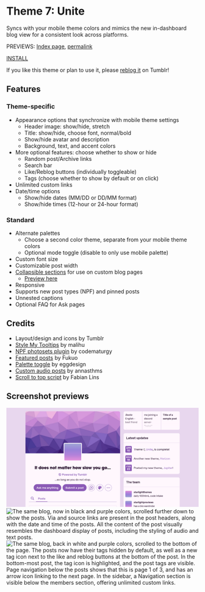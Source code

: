 # Theme 7: Unite

Syncs with your mobile theme colors and mimics the new in-dashboard blog view for a consistent look across platforms.

PREVIEWS: [Index page](https://starlightpreviews.tumblr.com/theme7), [permalink](https://starlightpreviews.tumblr.com/theme7/permalink)

[INSTALL](https://raw.githubusercontent.com/wovenstarlight/tumblr-themes/main/theme7/theme7.html)

If you like this theme or plan to use it, please [reblog it](https://starlightthemes.tumblr.com/post/681212319910559744/) on Tumblr!

## Features
### Theme-specific
- Appearance options that synchronize with mobile theme settings
	- Header image: show/hide, stretch
	- Title: show/hide, choose font, normal/bold
	- Show/hide avatar and description
	- Background, text, and accent colors
- More optional features: choose whether to show or hide
	- Random post/Archive links
	- Search bar
	- Like/Reblog buttons (individually toggleable)
	- Tags (choose whether to show by default or on click)
- Unlimited custom links
- Date/time options
	- Show/hide dates (MM/DD or DD/MM format)
	- Show/hide times (12-hour or 24-hour format)

### Standard
- Alternate palettes
	- Choose a second color theme, separate from your mobile theme colors
	- Optional mode toggle (disable to only use mobile palette)
- Custom font size
- Customizable post width
- [Collapsible sections](https://wovenstarlight.github.io/tumblr-themes/collapsibles/) for use on custom blog pages
	- [Preview here](https://starlightpreviews.tumblr.com/theme7/collapsibles)
- Responsive
- Supports new post types (NPF) and pinned posts
- Unnested captions
- Optional FAQ for Ask pages

## Credits
- Layout/design and icons by Tumblr
- [Style My Tooltips](http://manos.malihu.gr/style-my-tooltips-jquery-plugin) by malihu
- [NPF photosets plugin](https://codematurgy.tumblr.com/post/643394597477875713/npfphotosets-plugin) by codematurgy
- [Featured posts](https://fukuo.site/post/182468748665/how-to-make-a-featured-post-using-tumblr-api-as/amp) by Fukuo
- [Palette toggle](https://eggdesign.tumblr.com/post/186889223257/day-night-mode-tutorial-after-featuring-a) by eggdesign
- [Custom audio posts](https://annasthms.tumblr.com/more/js/customaudio/new) by annasthms
- [Scroll to top script](https://github.com/FabianLins/scrolltotop_arrow_jquery) by Fabian Lins

## Screenshot previews
![An image of a Tumblr blog featuring a white and purple color theme; it strongly resembles the Tumblr in-dashboard blog view. On the left is a section with the header image, avatar, title, and description. Throughout this section are included a highlighted link, as well as the ask/submit links, messaging button, palette swap button, and search bar. The sidebar includes a group of three featured posts, a list of updates with dates attached, and a list of blog members.](https://github.com/wovenstarlight/tumblr-themes/blob/main/theme7/theme7_screenshot1light.png?raw=true)
![The same blog, now in black and purple colors, scrolled further down to show the posts. Via and source links are present in the post headers, along with the date and time of the posts. All the content of the post visually resembles the dashboard display of posts, including the styling of audio and text posts.](https://github.com/wovenstarlight/tumblr-themes/blob/main/theme7/theme7screenshot2dark.png?raw=true)
![The same blog, back in white and purple colors, scrolled to the bottom of the page. The posts now have their tags hidden by default, as well as a new tag icon next to the like and reblog buttons at the bottom of the post. In the bottom-most post, the tag icon is highlighted, and the post tags are visible. Page navigation below the posts shows that this is page 1 of 3, and has an arrow icon linking to the next page. In the sidebar, a Navigation section is visible below the members section, offering unlimited custom links.](https://github.com/wovenstarlight/tumblr-themes/blob/main/theme7/theme7_screenshot3light.png?raw=true)